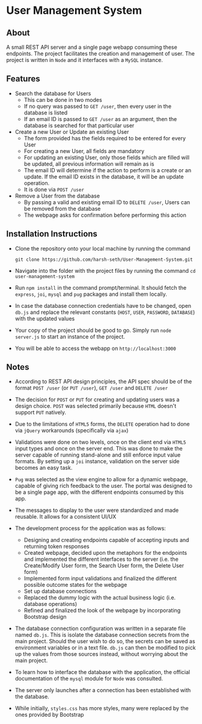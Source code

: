 # User Management System

## About
A small REST API server and a single page webapp consuming these endpoints. The project facilitates the creation and management of user. The project is written in `Node` and it interfaces with a `MySQL` instance.

## Features
+ Search the database for Users
    + This can be done in two modes
    + If no query was passed to `GET /user`, then every user in the database is listed
    + If an email ID is passed to `GET /user` as an argument, then the database is searched for that particular user
+ Create a new User or Update an existing User
    + The form provided has the fields required to be entered for every User
    + For creating a new User, all fields are mandatory
    + For updating an existing User, only those fields which are filled will be updated, all previous information will remain as is
    + The email ID will determine if the action to perform is a create or an update. If the email ID exists in the database, it will be an update operation.
    + It is done via `POST /user`
+ Remove a User from the database
    + By passing a valid and existing email ID to `DELETE /user`, Users can be removed from the database
    + The webpage asks for confirmation before performing this action

## Installation Instructions
+ Clone the repository onto your local machine by running the command

    `git clone https://github.com/harsh-seth/User-Management-System.git`
+ Navigate into the folder with the project files by running the command
    `cd user-management-system`
+ Run ```npm install``` in the command prompt/terminal. It should fetch the `express`, `joi`, `mysql` and `pug` packages and install them locally. 
+ In case the database connection credentials have to be changed, open `db.js` and replace the relevant constants (`HOST`, `USER`, `PASSWORD`, `DATABASE`) with the updated values
+ Your copy of the project should be good to go. Simply run `node server.js` to start an instance of the project.
+ You will be able to access the webapp on `http://localhost:3000`

## Notes
+ According to REST API design principles, the API spec should be of the format `POST /user` (or  `PUT /user`), `GET /user` and `DELETE /user`

+ The decision for `POST` or `PUT` for creating and updating users was a design choice. `POST` was selected primarily because `HTML` doesn't support `PUT` natively.

+ Due to the limitations of `HTML5` forms, the `DELETE` operation had to done via `jQuery` workarounds (specifically via `ajax`)

+ Validations were done on two levels, once on the client end via `HTML5` input types and once on the server end. This was done to make the server capable of running stand-alone and still enforce input value formats. By setting up a `joi` instance, validation on the server side becomes an easy task.

+ `Pug` was selected as the view engine to allow for a dynamic webpage, capable of giving rich feedback to the user. The portal was designed to be a single page app, with the different endpoints consumed by this app.

+ The messages to display to the user were standardized and made reusable. It allows for a consistent UI/UX

+ The development process for the application was as follows:
    + Designing and creating endpoints capable of accepting inputs and returning token responses
    + Created webpage, decided upon the metaphors for the endpoints and implemented the different interfaces to the server (i.e. the Create/Modify User form, the Search User form, the Delete User form)
    + Implemented form input validations and finalized the different possible outcome states for the webpage
    + Set up database connections
    + Replaced the dummy logic with the actual business logic (i.e. database operations)
    + Refined and finalized the look of the webpage by incorporating Bootstrap design 

+ The database connection configuration was written in a separate file named `db.js`. This is isolate the database connection secrets from the main project. Should the user wish to do so, the secrets can be saved as environment variables or in a text file. `db.js` can then be modified to pick up the values from those sources instead, without worrying about the main project.

+ To learn how to interface the database with the application, the official documentation of the `mysql` module for `Node` was consulted.

+ The server only launches after a connection has been established with the database.

+ While initially, `styles.css` has more styles, many were replaced by the ones provided by Bootstrap
